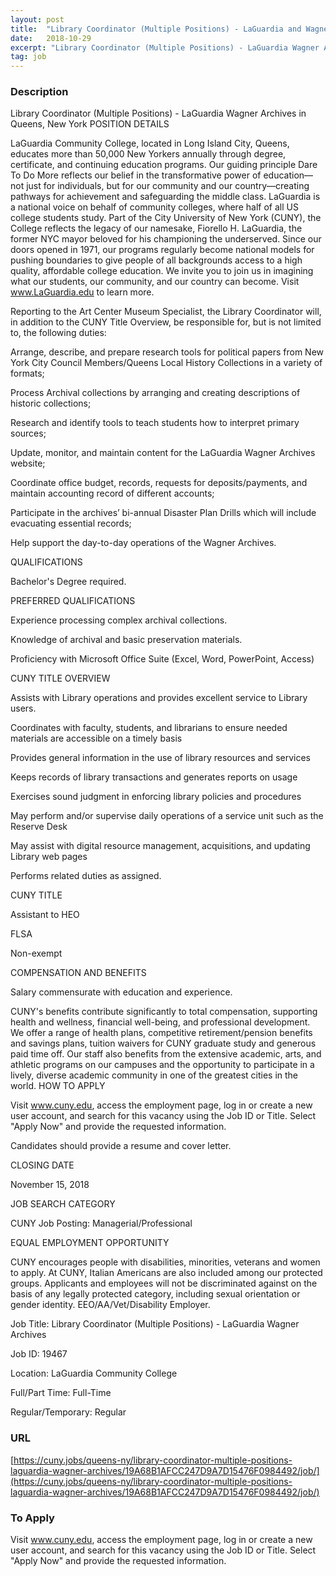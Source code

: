 ```yaml
---
layout: post
title:  "Library Coordinator (Multiple Positions) - LaGuardia and Wagner Archives"
date:   2018-10-29
excerpt: "Library Coordinator (Multiple Positions) - LaGuardia Wagner Archives in Queens, New York POSITION DETAILS LaGuardia Community College, located in Long Island City, Queens, educates more than 50,000 New Yorkers annually through degree, certificate, and continuing education programs. Our guiding principle Dare To Do More reflects our belief in the transformative..."
tag: job
---
```


### Description   


Library Coordinator (Multiple Positions) - LaGuardia Wagner Archives in Queens, New York
POSITION DETAILS

LaGuardia Community College, located in Long Island City, Queens, educates more than 50,000 New Yorkers annually through degree, certificate, and continuing education programs. Our guiding principle Dare To Do More reflects our belief in the transformative power of education—not just for individuals, but for our community and our country—creating pathways for achievement and safeguarding the middle class. LaGuardia is a national voice on behalf of community colleges, where half of all US college students study. Part of the City University of New York (CUNY), the College reflects the legacy of our namesake, Fiorello H. LaGuardia, the former NYC mayor beloved for his championing the underserved. Since our doors opened in 1971, our programs regularly become national models for pushing boundaries to give people of all backgrounds access to a high quality, affordable college education. We invite you to join us in imagining what our students, our community, and our country can become. Visit www.LaGuardia.edu to learn more.

Reporting to the Art Center Museum Specialist, the Library Coordinator will, in addition to the CUNY Title Overview, be responsible for, but is not limited to, the following duties:

Arrange, describe, and prepare research tools for political papers from New York City Council Members/Queens Local History Collections in a variety of formats;

Process Archival collections by arranging and creating descriptions of historic collections;

Research and identify tools to teach students how to interpret primary sources;

Update, monitor, and maintain content for the LaGuardia Wagner Archives website;

Coordinate office budget, records, requests for deposits/payments, and maintain accounting record of different accounts;

Participate in the archives’ bi-annual Disaster Plan Drills which will include evacuating essential records;

Help support the day-to-day operations of the Wagner Archives.

QUALIFICATIONS

Bachelor's Degree required.

PREFERRED QUALIFICATIONS

Experience processing complex archival collections.

Knowledge of archival and basic preservation materials.

Proficiency with Microsoft Office Suite (Excel, Word, PowerPoint, Access)

CUNY TITLE OVERVIEW

Assists with Library operations and provides excellent service to Library users.

Coordinates with faculty, students, and librarians to ensure needed materials are accessible on a timely basis

Provides general information in the use of library resources and services

Keeps records of library transactions and generates reports on usage

Exercises sound judgment in enforcing library policies and procedures

May perform and/or supervise daily operations of a service unit such as the Reserve Desk

May assist with digital resource management, acquisitions, and updating Library web pages

Performs related duties as assigned.

CUNY TITLE

Assistant to HEO

FLSA

Non-exempt

COMPENSATION AND BENEFITS

Salary commensurate with education and experience.

CUNY's benefits contribute significantly to total compensation, supporting health and wellness, financial well-being, and professional development. We offer a range of health plans, competitive retirement/pension benefits and savings plans, tuition waivers for CUNY graduate study and generous paid time off. Our staff also benefits from the extensive academic, arts, and athletic programs on our campuses and the opportunity to participate in a lively, diverse academic community in one of the greatest cities in the world.
HOW TO APPLY

Visit www.cuny.edu, access the employment page, log in or create a new user account, and search for this vacancy using the Job ID or Title. Select "Apply Now" and provide the requested information.

Candidates should provide a resume and cover letter.

CLOSING DATE

November 15, 2018

JOB SEARCH CATEGORY

CUNY Job Posting: Managerial/Professional

EQUAL EMPLOYMENT OPPORTUNITY

CUNY encourages people with disabilities, minorities, veterans and women to apply. At CUNY, Italian Americans are also included among our protected groups. Applicants and employees will not be discriminated against on the basis of any legally protected category, including sexual orientation or gender identity. EEO/AA/Vet/Disability Employer.

Job Title: Library Coordinator (Multiple Positions) - LaGuardia Wagner Archives

Job ID: 19467

Location: LaGuardia Community College

Full/Part Time: Full-Time

Regular/Temporary: Regular










### URL   

[https://cuny.jobs/queens-ny/library-coordinator-multiple-positions-laguardia-wagner-archives/19A68B1AFCC247D9A7D15476F0984492/job/](https://cuny.jobs/queens-ny/library-coordinator-multiple-positions-laguardia-wagner-archives/19A68B1AFCC247D9A7D15476F0984492/job/)

### To Apply   

Visit www.cuny.edu, access the employment page, log in or create a new user account, and search for this vacancy using the Job ID or Title. Select "Apply Now" and provide the requested information.





